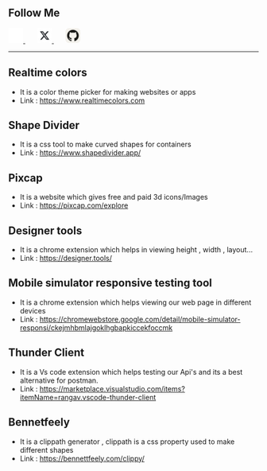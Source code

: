 ## Follow Me

<a href="https://linkedin.com/in/narasimhavaddala">
  <img src="./social_Icons/Linkedin.png" alt="Sample Image" width="30" height="30">
</a>&nbsp;&nbsp;&nbsp;&nbsp;&nbsp;
<a href="https://x.com/narasimha_62">
  <img src="./social_Icons/x.png" alt="Sample Image" width="30" height="30">
</a>  
</a>&nbsp;&nbsp;&nbsp;&nbsp;&nbsp;
<a href="https://github.com/narasimhavaddala">
  <img src="./social_Icons/github-inverted.svg" alt="Sample Image" width="30" height="30" >
</a>  
</a>

<br>
<hr>



## Realtime colors 
* It is a color theme picker for making websites or apps
* Link : https://www.realtimecolors.com

## Shape Divider

<!-- Using HTML -->


* It is a css tool to make curved shapes for containers 
* Link : https://www.shapedivider.app/

## Pixcap
* It is a website which gives free and paid 3d icons/Images 
* Link : https://pixcap.com/explore

## Designer tools
* It is a chrome extension which helps in viewing height , width , layout...
* Link : https://designer.tools/

## Mobile simulator responsive testing tool
- It is a chrome extension which helps viewing our web page in different devices 
- Link : https://chromewebstore.google.com/detail/mobile-simulator-responsi/ckejmhbmlajgoklhgbapkiccekfoccmk 

## Thunder Client
- It is a Vs code extension which helps testing our Api's and its a best alternative for postman.
- Link : https://marketplace.visualstudio.com/items?itemName=rangav.vscode-thunder-client 

## Bennetfeely
- It is a clippath generator , clippath is a css property used to make different shapes<br>
- Link : https://bennettfeely.com/clippy/




